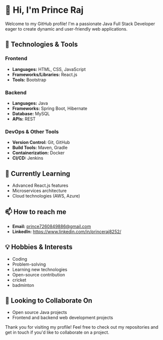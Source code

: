 # 👋 Hi, I'm Prince Raj

Welcome to my GitHub profile! I'm a passionate Java Full Stack Developer eager to create dynamic and user-friendly web applications. 

## 🔧 Technologies & Tools

### Frontend
- **Languages:** HTML, CSS, JavaScript
- **Frameworks/Libraries:** React.js
- **Tools:** Bootstrap

### Backend
- **Languages:** Java
- **Frameworks:** Spring Boot, Hibernate
- **Database:** MySQL
- **APIs:** REST

### DevOps & Other Tools
- **Version Control:** Git, GitHub
- **Build Tools:** Maven, Gradle
- **Containerization:** Docker
- **CI/CD:** Jenkins

## 🌱 Currently Learning
- Advanced React.js features
- Microservices architecture
- Cloud technologies (AWS, Azure)



## 📫 How to reach me
- **Email:** prince7260849886@gmail.com
- **LinkedIn:** https://www.linkedin.com/in/princeraj8252/




## 💡 Hobbies & Interests
- Coding
- Problem-solving
- Learning new technologies
- Open-source contribution
- cricket
- badminton

## 👯 Looking to Collaborate On
- Open source Java projects
- Frontend and backend web development projects

Thank you for visiting my profile! Feel free to check out my repositories and get in touch if you'd like to collaborate on a project.


